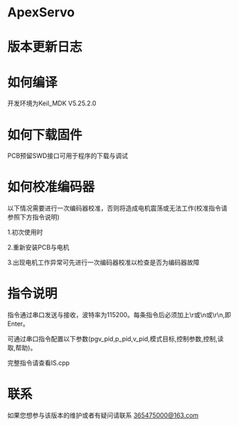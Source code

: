 # ApexServo

# 版本更新日志


# 如何编译
开发环境为Keil_MDK V5.25.2.0

# 如何下载固件
PCB预留SWD接口可用于程序的下载与调试

# 如何校准编码器
以下情况需要进行一次编码器校准，否则将造成电机震荡或无法工作(校准指令请参照下方指令说明)

1.初次使用时

2.重新安装PCB与电机

3.出现电机工作异常可先进行一次编码器校准以检查是否为编码器故障

# 指令说明
指令通过串口发送与接收，波特率为115200。每条指令后必须加上\r或\n或\r\n,即Enter。

可通过串口指令配置以下参数(pgv_pid,p_pid,v_pid,模式目标,控制参数,控制,读取,帮助)。

完整指令请查看IS.cpp

# 联系
如果您想参与该版本的维护或者有疑问请联系 365475000@163.com
